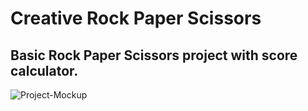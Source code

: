 # Creative Rock Paper Scissors

## Basic Rock Paper Scissors project with score calculator.

<img src="https://i.ibb.co/SwdhgGx/Project-Mockup.png" alt="Project-Mockup" border="0">
